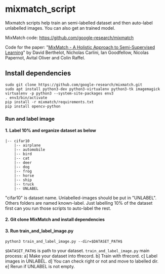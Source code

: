 # mixmatch_script
Mixmatch scripts help train an semi-labelled dataset and then auto-label unlabelled images. You can also get an trained model.

MixMatch code: https://github.com/google-research/mixmatch

Code for the paper: "[MixMatch - A Holistic Approach to Semi-Supervised Learning](https://arxiv.org/abs/1905.02249)" by David Berthelot, Nicholas Carlini, Ian Goodfellow, Nicolas Papernot, Avital Oliver and Colin Raffel.

## Install dependencies

    sudo git clone https://github.com/google-research/mixmatch.git
    sudo apt install python3-dev python3-virtualenv python3-tk imagemagick
    virtualenv -p python3 --system-site-packages env3
    . env3/bin/activate
    pip install -r mixmatch/requirements.txt
    pip install opencv-python

### Run and label image

#### 1. Label 10% and organize dataset as below
    |-- cifar10
        |-- airplane
        |-- automobile
        |-- bird
        |-- cat
        |-- deer
        |-- dog
        |-- frog
        |-- horse
        |-- ship
        |-- truck
        |-- UNLABEL

"cifar10" is dataset name. Unlabelled-images should be put in "UNLABEL". Others folders are named known-label. Just labelling 10% of the dataset first can you run those scripts to auto-label the rest.

#### 2. Git clone MixMatch and install dependencies

#### 3. Run train_and_label_image.py
    python3 train_and_label_image.py --dir=$DATASET_PATH$
```$DATASET_PATH$``` is path to your dataset.
```train_and_label_image.py``` main process: 
a] Make your dataset into tfrecord.
b] Train with tfrecord.
c] Label images in UNLABEL.
d] You can check right or not and move to labelled dir.
e] Rerun if UNLABEL is not empty.

